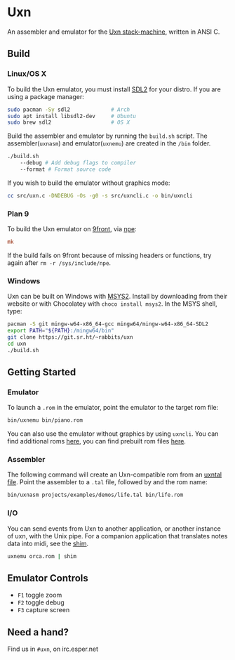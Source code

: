 # Uxn

An assembler and emulator for the [Uxn stack-machine](https://wiki.xxiivv.com/site/uxn.html), written in ANSI C. 

## Build

### Linux/OS X

To build the Uxn emulator, you must install [SDL2](https://wiki.libsdl.org/) for your distro. If you are using a package manager:

```sh
sudo pacman -Sy sdl2             # Arch
sudo apt install libsdl2-dev     # Ubuntu
sudo brew sdl2                   # OS X
```

Build the assembler and emulator by running the `build.sh` script. The assembler(`uxnasm`) and emulator(`uxnemu`) are created in the `/bin` folder.

```sh
./build.sh 
	--debug # Add debug flags to compiler
	--format # Format source code
```

If you wish to build the emulator without graphics mode:

```sh
cc src/uxn.c -DNDEBUG -Os -g0 -s src/uxncli.c -o bin/uxncli
```

### Plan 9 

To build the Uxn emulator on [9front](http://9front.org/), via [npe](https://git.sr.ht/~ft/npe):

```rc
mk
```

If the build fails on 9front because of missing headers or functions, try again after `rm -r /sys/include/npe`.

### Windows

Uxn can be built on Windows with [MSYS2](https://www.msys2.org/). Install by downloading from their website or with Chocolatey with `choco install msys2`. In the MSYS shell, type:

```sh
pacman -S git mingw-w64-x86_64-gcc mingw64/mingw-w64-x86_64-SDL2
export PATH="${PATH}:/mingw64/bin"
git clone https://git.sr.ht/~rabbits/uxn
cd uxn
./build.sh
```

## Getting Started

### Emulator

To launch a `.rom` in the emulator, point the emulator to the target rom file:

```sh
bin/uxnemu bin/piano.rom
```

You can also use the emulator without graphics by using `uxncli`. You can find additional roms [here](https://sr.ht/~rabbits/uxn/sources), you can find prebuilt rom files [here](https://itch.io/c/248074/uxn-roms). 

### Assembler 

The following command will create an Uxn-compatible rom from an [uxntal file](https://wiki.xxiivv.com/site/uxntal.html). Point the assembler to a `.tal` file, followed by and the rom name:

```sh
bin/uxnasm projects/examples/demos/life.tal bin/life.rom
```

### I/O

You can send events from Uxn to another application, or another instance of uxn, with the Unix pipe. For a companion application that translates notes data into midi, see the [shim](https://git.sr.ht/~rabbits/shim).

```sh
uxnemu orca.rom | shim
```

## Emulator Controls

- `F1` toggle zoom
- `F2` toggle debug
- `F3` capture screen

## Need a hand?

Find us in `#uxn`, on irc.esper.net
